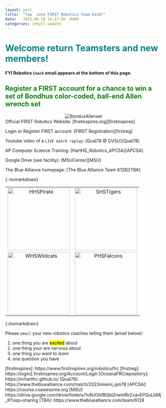 ```yaml
---
layout: post
title:  "Tap  into FIRST Robotics Team 6128!"
date:   2023-08-10 14:37:26 -0400
categories: jekyll update
---
```

# <span style="color: #008080;">Welcome return Teamsters and new members!</span>

#### FYI Robotics `Coach` email appears at the bottom of this page.

## <span style="color: green;">Register a FIRST account for a chance to win a set of Bondhus color-coded, ball-end Allen wrench set</span>

<div style="text-align: center;">
  <img src="https://3989ac5bcbe1edfc864a-0a7f10f87519dba22d2dbc6233a731e5.ssl.cf2.rackcdn.com/bondhus42/72-dpi-graphics/colorguard/69637_copy2.png" alt="BondusAllenset">
</div>
Official FIRST Robotics Website: [firstinspires.org][firstinspires]

Login or Register FIRST account: [FIRST Registration][firstreg]

Youtube video of a `LIVE match replay`: [Qual78 @ GVSU][Qual78]

AP Computer Science Training: [HartHS_Robotics_APCSA][APCSA]

Google Drive (see facility): [MSUCenter][MSU]

The Blue Alliance homepage: [The Blue Alliance Team 6128][TBA]

<!-- Website source code for Oceana County FRC: [FRC Team 6128 Repository][OceanaFRCrepository] -->

{::nomarkdown}
<table style="width:100%; text-align:center; border-collapse: collapse;">
  <tr>
    <td>
      <img src="https://s3-us-west-2.amazonaws.com/sportshub2-uploads-prod/files/sites/893/2018/09/26151545/HPS_Pirate_RGB.png" alt="HHSPirate" width="200">
    </td>
    <td>
      <img src="https://s3-us-west-2.amazonaws.com/sportshub2-uploads-prod/files/sites/1583/2017/08/02153836/517.png" alt="SHSTigers" width="200">
    </td>
  </tr>
  <tr>
    <td>
      <img src="https://walkervillewildcats.com/wp-content/uploads/2018/11/Wildcat4.png" alt="WHSWildcats" width="200">
    </td>
    <td>
      <img src="https://cmsv2-assets.apptegy.net/uploads/2721/logo/3009/logo.png" alt="PHSFalcons" width="200">
    </td>
  </tr>
</table>
{:/nomarkdown}

Please `email` your new robotics coaches telling them (email below):
<ol>
    <li>one thing you are <mark>excited</mark> about</li>
    <li>one thing your are nervous about</li>
    <li>one thing you want to <em>learn</em></li>
    <li>one question you have</li>
</ol>
[firstinspires]: https://www.firstinspires.org/robotics/frc
[firstreg]: https://login2.firstinspires.org/Account/Login
[OceanaFRCrepository]: https://nrhartfrc.github.io/
[Qual78]: https://www.thebluealliance.com/match/2023miwmi_qm78
[APCSA]: https://course.csawesome.org
[MSU]: https://drive.google.com/drive/folders/1x9UObfBQId2rwInRlrZxavEPQuLbMj_R?usp=sharing
[TBA]: https://www.thebluealliance.com/team/6128
